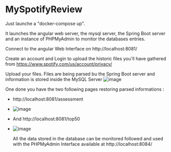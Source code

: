 # MySpotifyReview


Just launche a "docker-compose up".

It launches the angular web server, the mysql server, the  Spring Boot server and an instance of PHPMyAdmin to monitor the databases entries.

Connect to the angular Web Interface on http://localhost:8081/

Create an account and Login to upload the historic files you'll have gathered from  https://www.spotify.com/us/account/privacy/

Upload your files. Files are being parsed bu the Spring Boot server and information is stored inside the MySQL Server
![image](https://github.com/adubois-dev/Statify/assets/126862970/95361f26-5c0a-42ba-b92b-c380cf4ffc22)

One done you have the two following pages restoring parsed informations :
- http://localhost:8081/assessment
- ![image](https://github.com/adubois-dev/Statify/assets/126862970/c579a981-bcc3-43d4-b36c-4ccc5f83226f)
- And http://localhost:8081/top50
- ![image](https://github.com/adubois-dev/Statify/assets/126862970/8d0d1ab7-4a86-4ad9-a523-04673fad6a37)

  All the data stored in the database can be monitored followed and used with the PHPMyAdmin Interface available at http://localhost:8084/
